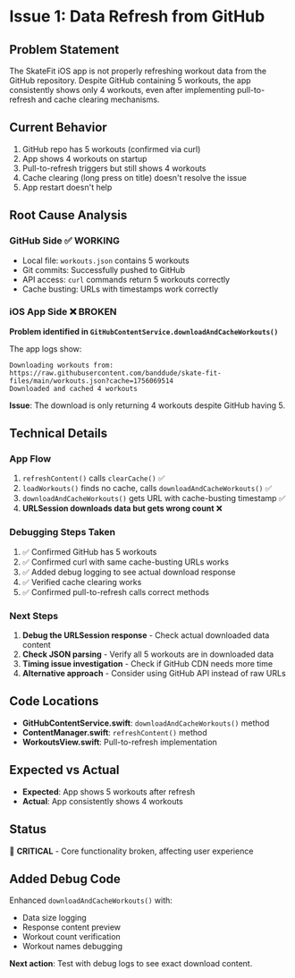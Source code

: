# Issue 1: Data Refresh from GitHub

## Problem Statement
The SkateFit iOS app is not properly refreshing workout data from the GitHub repository. Despite GitHub containing 5 workouts, the app consistently shows only 4 workouts, even after implementing pull-to-refresh and cache clearing mechanisms.

## Current Behavior
1. GitHub repo has 5 workouts (confirmed via curl)
2. App shows 4 workouts on startup
3. Pull-to-refresh triggers but still shows 4 workouts
4. Cache clearing (long press on title) doesn't resolve the issue
5. App restart doesn't help

## Root Cause Analysis

### GitHub Side ✅ WORKING
- Local file: `workouts.json` contains 5 workouts
- Git commits: Successfully pushed to GitHub
- API access: `curl` commands return 5 workouts correctly
- Cache busting: URLs with timestamps work correctly

### iOS App Side ❌ BROKEN
**Problem identified in `GitHubContentService.downloadAndCacheWorkouts()`**

The app logs show:
```
Downloading workouts from: https://raw.githubusercontent.com/banddude/skate-fit-files/main/workouts.json?cache=1756069514
Downloaded and cached 4 workouts
```

**Issue**: The download is only returning 4 workouts despite GitHub having 5.

## Technical Details

### App Flow
1. `refreshContent()` calls `clearCache()` ✅
2. `loadWorkouts()` finds no cache, calls `downloadAndCacheWorkouts()` ✅  
3. `downloadAndCacheWorkouts()` gets URL with cache-busting timestamp ✅
4. **URLSession downloads data but gets wrong count** ❌

### Debugging Steps Taken
1. ✅ Confirmed GitHub has 5 workouts
2. ✅ Confirmed curl with same cache-busting URLs works
3. ✅ Added debug logging to see actual download response
4. ✅ Verified cache clearing works
5. ✅ Confirmed pull-to-refresh calls correct methods

### Next Steps
1. **Debug the URLSession response** - Check actual downloaded data content
2. **Check JSON parsing** - Verify all 5 workouts are in downloaded data
3. **Timing issue investigation** - Check if GitHub CDN needs more time
4. **Alternative approach** - Consider using GitHub API instead of raw URLs

## Code Locations
- **GitHubContentService.swift**: `downloadAndCacheWorkouts()` method
- **ContentManager.swift**: `refreshContent()` method
- **WorkoutsView.swift**: Pull-to-refresh implementation

## Expected vs Actual
- **Expected**: App shows 5 workouts after refresh
- **Actual**: App consistently shows 4 workouts

## Status
🔴 **CRITICAL** - Core functionality broken, affecting user experience

## Added Debug Code
Enhanced `downloadAndCacheWorkouts()` with:
- Data size logging
- Response content preview
- Workout count verification
- Workout names debugging

**Next action**: Test with debug logs to see exact download content.